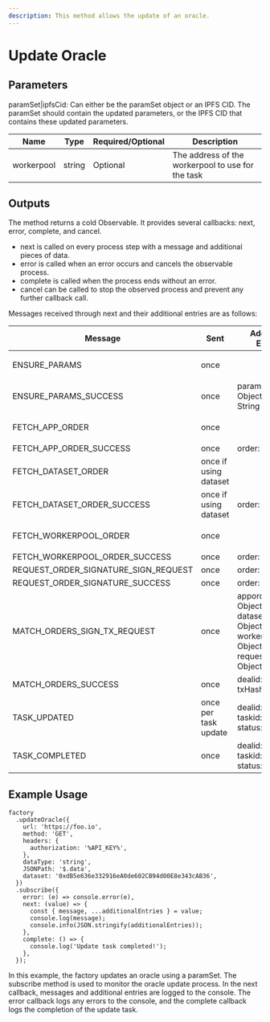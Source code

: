 ```yaml
---
description: This method allows the update of an oracle.
---
```


# Update Oracle

## Parameters

paramSet|ipfsCid: Can either be the paramSet object or an IPFS CID. The paramSet should contain the updated parameters, or the IPFS CID that contains these updated parameters.

| Name       | Type   | Required/Optional | Description                                       |
| ---------- | ------ | ----------------- | ------------------------------------------------- |
| workerpool | string | Optional          | The address of the workerpool to use for the task |



## Outputs

The method returns a cold Observable. It provides several callbacks: next, error, complete, and cancel.

* next is called on every process step with a message and additional pieces of data.
* error is called when an error occurs and cancels the observable process.
* complete is called when the process ends without an error.
* cancel can be called to stop the observed process and prevent any further callback call.

Messages received through next and their additional entries are as follows:

| Message                                  | Sent                  | Additional Entries                                                                    |
| ---------------------------------------- | --------------------- | ------------------------------------------------------------------------------------- |
| ENSURE\_PARAMS                           | once                  | <p><br></p>                                                                           |
| ENSURE\_PARAMS\_SUCCESS                  | once                  | paramSet: Object, cid: String                                                         |
| FETCH\_APP\_ORDER                        | once                  | <p><br></p>                                                                           |
| FETCH\_APP\_ORDER\_SUCCESS               | once                  | order: Object                                                                         |
| FETCH\_DATASET\_ORDER                    | once if using dataset | <p><br></p>                                                                           |
| FETCH\_DATASET\_ORDER\_SUCCESS           | once if using dataset | order: Object                                                                         |
| FETCH\_WORKERPOOL\_ORDER                 | once                  | <p><br></p>                                                                           |
| FETCH\_WORKERPOOL\_ORDER\_SUCCESS        | once                  | order: Object                                                                         |
| REQUEST\_ORDER\_SIGNATURE\_SIGN\_REQUEST | once                  | order: Object                                                                         |
| REQUEST\_ORDER\_SIGNATURE\_SUCCESS       | once                  | order: Object                                                                         |
| MATCH\_ORDERS\_SIGN\_TX\_REQUEST         | once                  | apporder: Object, datasetorder: Object, workerpoolorder: Object, requestorder: Object |
| MATCH\_ORDERS\_SUCCESS                   | once                  | dealid: String, txHash: String                                                        |
| TASK\_UPDATED                            | once per task update  | dealid: String, taskid: String, status: 'UNSET'                                       |
| TASK\_COMPLETED                          | once                  | dealid: String, taskid: String, status: String                                        |



## Example Usage



```
factory
  .updateOracle({
    url: 'https://foo.io',
    method: 'GET',
    headers: {
      authorization: '%API_KEY%',
    },
    dataType: 'string',
    JSONPath: '$.data',
    dataset: '0xdB5e636e332916eA0de602CB94d00E8e343cAB36',
  })
  .subscribe({
    error: (e) => console.error(e),
    next: (value) => {
      const { message, ...additionalEntries } = value;
      console.log(message);
      console.info(JSON.stringify(additionalEntries));
    },
    complete: () => {
      console.log('Update task completed!');
    },
  });

```

In this example, the factory updates an oracle using a paramSet. The subscribe method is used to monitor the oracle update process. In the next callback, messages and additional entries are logged to the console. The error callback logs any errors to the console, and the complete callback logs the completion of the update task.
